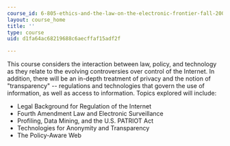 ```yaml
---
course_id: 6-805-ethics-and-the-law-on-the-electronic-frontier-fall-2005
layout: course_home
title: ''
type: course
uid: d1fa64ac68219688c6aecffaf15adf2f

---
```

This course considers the interaction between law, policy, and technology as they relate to the evolving controversies over control of the Internet. In addition, there will be an in-depth treatment of privacy and the notion of "transparency" -- regulations and technologies that govern the use of information, as well as access to information. Topics explored will include:

*   Legal Background for Regulation of the Internet
*   Fourth Amendment Law and Electronic Surveillance
*   Profiling, Data Mining, and the U.S. PATRIOT Act
*   Technologies for Anonymity and Transparency
*   The Policy-Aware Web
